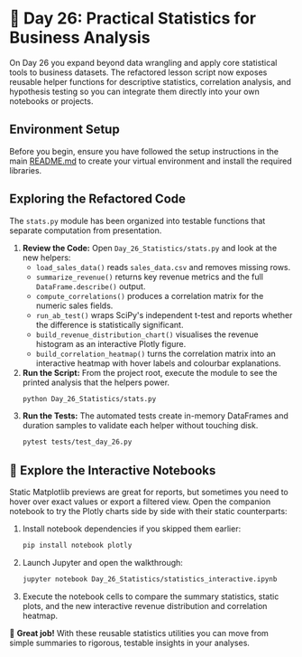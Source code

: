 # 📘 Day 26: Practical Statistics for Business Analysis

On Day 26 you expand beyond data wrangling and apply core statistical tools to
business datasets. The refactored lesson script now exposes reusable helper
functions for descriptive statistics, correlation analysis, and hypothesis
testing so you can integrate them directly into your own notebooks or projects.

## Environment Setup

Before you begin, ensure you have followed the setup instructions in the main
[README.md](../../README.md) to create your virtual environment and install the
required libraries.

## Exploring the Refactored Code

The `stats.py` module has been organized into testable functions that separate
computation from presentation.

1. **Review the Code:** Open `Day_26_Statistics/stats.py` and look at the new
   helpers:
   - `load_sales_data()` reads `sales_data.csv` and removes missing rows.
   - `summarize_revenue()` returns key revenue metrics and the full
     `DataFrame.describe()` output.
   - `compute_correlations()` produces a correlation matrix for the numeric
     sales fields.
   - `run_ab_test()` wraps SciPy's independent t-test and reports whether the
     difference is statistically significant.
   - `build_revenue_distribution_chart()` visualises the revenue histogram as an
     interactive Plotly figure.
   - `build_correlation_heatmap()` turns the correlation matrix into an
     interactive heatmap with hover labels and colourbar explanations.
1. **Run the Script:** From the project root, execute the module to see the
   printed analysis that the helpers power.
   ```bash
   python Day_26_Statistics/stats.py
   ```
1. **Run the Tests:** The automated tests create in-memory DataFrames and
   duration samples to validate each helper without touching disk.
   ```bash
   pytest tests/test_day_26.py
   ```

## 🧪 Explore the Interactive Notebooks

Static Matplotlib previews are great for reports, but sometimes you need to
hover over exact values or export a filtered view. Open the companion notebook
to try the Plotly charts side by side with their static counterparts:

1. Install notebook dependencies if you skipped them earlier:
   ```bash
   pip install notebook plotly
   ```
1. Launch Jupyter and open the walkthrough:
   ```bash
   jupyter notebook Day_26_Statistics/statistics_interactive.ipynb
   ```
1. Execute the notebook cells to compare the summary statistics, static plots,
   and the new interactive revenue distribution and correlation heatmap.

🎉 **Great job!** With these reusable statistics utilities you can move from
simple summaries to rigorous, testable insights in your analyses.
